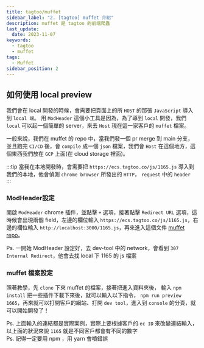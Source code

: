 ```yaml
---
title: tagtoo/muffet
sidebar_label: "2. [tagtoo] muffet 介紹"
description: muffet 是 tagtoo 的前端爬蟲
last_update:
  date: 2023-11-07
keywords:
  - tagtoo
  - muffet
tags:
  - Muffet
sidebar_position: 2 
---
```


如何使用 local preview
------


我們會在 local 開發的時候，會需要把頁面上的所 `HOST` 的那張 `JavaScript` 導入到 `local 端`。 用 `ModHeader` 這個小工具是因為，為了導到 `local` 開發，我們 `local` 可以起一個簡單的 server，來去 `Host` 現在這一家客戶的 `muffet` 檔案。

一般來說，我們在 muffet 的 repo 中，當我們發一個 pr merge 到 main 分支，並且跑完 `CI/CD` 後，會 `compile` 成一個 `json` 檔案，我們會 `Host` 在這個地方，這個東西我們放在 `GCP` 上面(在 cloud storage 裡面)。


:::tip
當我在本地開發時，會需要把 `https://ecs.tagtoo.co/js/1165.js` 導入到我們的本地，他會偵測 `chrome browser` 所發出的 `HTTP`， `request` 中的 `header`  
:::


### ModHeader設定
開啟 `ModHeader` chrome 插件，並點擊 `+` 選項，接著點擊 `Redirect URL` 選項，這時候會出現兩個 field，左邊的欄位輸入 `https://ecs.tagtoo.co/js/1165.js`，右邊的欄位輸入 `http://localhost:3000/1165.js`，再來進入這個文件 [muffet repo](https://github.com/Tagtoo/muffet/wiki/%5BMuffet%5D-%E5%B7%A5%E4%BD%9C%E6%89%8B%E5%86%8A)。

Ps. 一開始 ModHeader 設定好，去 dev-tool 中的 network，會看到 `307 Internal Redirect`，他會去找 local 下 1165 的 js 檔案

### muffet 檔案設定
照著教學，先 `clone` 下來 muffet 的檔案，接著把進入資料夾後， 輸入 `npm install` 把一些插件下載下來後，就可以輸入以下指令， `npm run preview 1665`，再來就可以打開客戶的網站、打開 `dev tool`，進入到 `console` 的分頁，就可以開始開發了！



Ps. 上面輸入的連結都是實際案例，實際上要根據客戶的 `ec ID` 來改變連結輸入，以上面的狀況來說 `1165` 就是不同客戶都會有不同的數字  
Ps. 記得一定要用 npm ，用 yarn 會噴錯誤